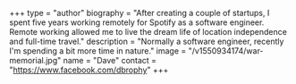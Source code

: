 +++
type = "author"
biography = "After creating a couple of startups, I spent five years working remotely for Spotify as a software engineer. Remote working allowed me to live the dream life of location independence and full-time travel."
description = "Normally a software engineer, recently I'm spending a bit more time in nature."
image = "/v1550934174/war-memorial.jpg"
name = "Dave"
contact = "https://www.facebook.com/dbrophy"
+++
